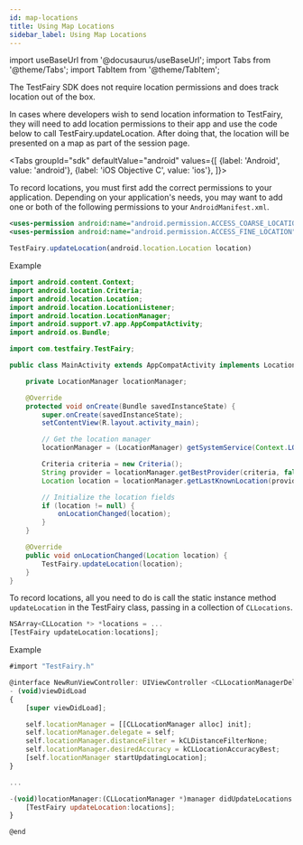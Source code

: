 ```yaml
---
id: map-locations
title: Using Map Locations
sidebar_label: Using Map Locations
---
```


import useBaseUrl from '@docusaurus/useBaseUrl';
import Tabs from '@theme/Tabs';
import TabItem from '@theme/TabItem';

The TestFairy SDK does not require location permissions and does track location out of the box.

In cases where developers wish to send location information to TestFairy, they will need to add location permissions to their app and use the code below to call TestFairy.updateLocation. After doing that, the location will be presented on a map as part of the session page.

<Tabs
groupId="sdk"
defaultValue="android"
values={[
{label: 'Android', value: 'android'},
{label: 'iOS Objective C', value: 'ios'},
]}>

<TabItem value="android">

To record locations, you must first add the correct permissions to your application. Depending on your application's needs, you may want to add one or both of the following permissions to your `AndroidManifest.xml`.

```xml
<uses-permission android:name="android.permission.ACCESS_COARSE_LOCATION" />
<uses-permission android:name="android.permission.ACCESS_FINE_LOCATION" />
```

```js
TestFairy.updateLocation(android.location.Location location)
```

Example

```java
import android.content.Context;
import android.location.Criteria;
import android.location.Location;
import android.location.LocationListener;
import android.location.LocationManager;
import android.support.v7.app.AppCompatActivity;
import android.os.Bundle;

import com.testfairy.TestFairy;

public class MainActivity extends AppCompatActivity implements LocationListener {

    private LocationManager locationManager;

    @Override
    protected void onCreate(Bundle savedInstanceState) {
        super.onCreate(savedInstanceState);
        setContentView(R.layout.activity_main);

        // Get the location manager
        locationManager = (LocationManager) getSystemService(Context.LOCATION_SERVICE);

        Criteria criteria = new Criteria();
        String provider = locationManager.getBestProvider(criteria, false);
        Location location = locationManager.getLastKnownLocation(provider);

        // Initialize the location fields
        if (location != null) {
            onLocationChanged(location);
        }
    }

    @Override
    public void onLocationChanged(Location location) {
        TestFairy.updateLocation(location);
    }
}
```

</TabItem>

<TabItem value="ios">

To record locations, all you need to do is call the static instance method `updateLocation` in the TestFairy class, passing in a collection of `CLLocations`.

```js
NSArray<CLLocation *> *locations = ...
[TestFairy updateLocation:locations];
```

Example

```js
#import "TestFairy.h"

@interface NewRunViewController: UIViewController <CLLocationManagerDelegate>
- (void)viewDidLoad
{
    [super viewDidLoad];

    self.locationManager = [[CLLocationManager alloc] init];
    self.locationManager.delegate = self;
    self.locationManager.distanceFilter = kCLDistanceFilterNone;
    self.locationManager.desiredAccuracy = kCLLocationAccuracyBest;
    [self.locationManager startUpdatingLocation];
}

...

-(void)locationManager:(CLLocationManager *)manager didUpdateLocations:(NSArray<CLLocation *> *)locations {
    [TestFairy updateLocation:locations];
}

@end
```

</TabItem>

</Tabs>
